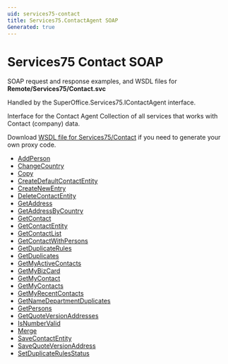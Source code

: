 ```yaml
---
uid: services75-contact
title: Services75.ContactAgent SOAP
Generated: true
---
```


# Services75 Contact SOAP

SOAP request and response examples, and WSDL files for **Remote/Services75/Contact.svc**

Handled by the <see cref="T:SuperOffice.Services75.IContactAgent">SuperOffice.Services75.IContactAgent</see> interface.

Interface for the Contact Agent
Collection of all services that works with Contact (company) data.

Download [WSDL file for Services75/Contact](../Services75-Contact.md) if you need to generate your own proxy code.

* [AddPerson](AddPerson.md)
* [ChangeCountry](ChangeCountry.md)
* [Copy](Copy.md)
* [CreateDefaultContactEntity](CreateDefaultContactEntity.md)
* [CreateNewEntry](CreateNewEntry.md)
* [DeleteContactEntity](DeleteContactEntity.md)
* [GetAddress](GetAddress.md)
* [GetAddressByCountry](GetAddressByCountry.md)
* [GetContact](GetContact.md)
* [GetContactEntity](GetContactEntity.md)
* [GetContactList](GetContactList.md)
* [GetContactWithPersons](GetContactWithPersons.md)
* [GetDuplicateRules](GetDuplicateRules.md)
* [GetDuplicates](GetDuplicates.md)
* [GetMyActiveContacts](GetMyActiveContacts.md)
* [GetMyBizCard](GetMyBizCard.md)
* [GetMyContact](GetMyContact.md)
* [GetMyContacts](GetMyContacts.md)
* [GetMyRecentContacts](GetMyRecentContacts.md)
* [GetNameDepartmentDuplicates](GetNameDepartmentDuplicates.md)
* [GetPersons](GetPersons.md)
* [GetQuoteVersionAddresses](GetQuoteVersionAddresses.md)
* [IsNumberValid](IsNumberValid.md)
* [Merge](Merge.md)
* [SaveContactEntity](SaveContactEntity.md)
* [SaveQuoteVersionAddress](SaveQuoteVersionAddress.md)
* [SetDuplicateRulesStatus](SetDuplicateRulesStatus.md)
